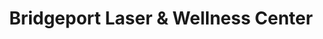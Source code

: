 ---
title: "Bridgeport Laser & Wellness Center"
url: /tigard/bridgeport-laser-and-wellness-center/
shop: beauty
---